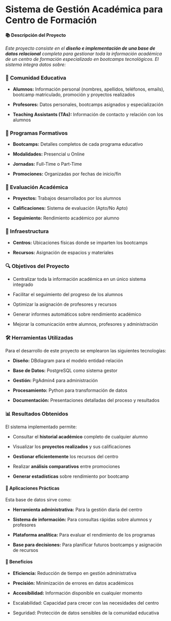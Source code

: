 # Sistema de Gestión Académica para Centro de Formación


#### 📚 **Descripción del Proyecto**

_Este proyecto consiste en el **diseño e implementación de una base de datos relacional** completa 
para gestionar toda la información académica de un centro de formación especializado en bootcamps tecnológicos.
El sistema integra datos sobre:_

### 👥 **Comunidad Educativa**

* **Alumnos:** Información personal (nombres, apellidos, teléfonos, emails), bootcamp matriculado, promoción y proyectos realizados

* **Profesores:** Datos personales, bootcamps asignados y especialización

* **Teaching Assistants (TAs):** Información de contacto y relación con los alumnos

### 🚀 Programas Formativos
* **Bootcamps:** Detalles completos de cada programa educativo

* **Modalidades:** Presencial u Online

* **Jornadas:** Full-Time o Part-Time

* **Promociones:** Organizadas por fechas de inicio/fin

### 📝 Evaluación Académica

* **Proyectos:** Trabajos desarrollados por los alumnos

* **Calificaciones:** Sistema de evaluación (Apto/No Apto)

* **Seguimiento:** Rendimiento académico por alumno

### 🏫 Infraestructura

* **Centros:** Ubicaciones físicas donde se imparten los bootcamps

* **Recursos:** Asignación de espacios y materiales

### 🔍 Objetivos del Proyecto
* Centralizar toda la información académica en un único sistema integrado

* Facilitar el seguimiento del progreso de los alumnos

* Optimizar la asignación de profesores y recursos

* Generar informes automáticos sobre rendimiento académico

* Mejorar la comunicación entre alumnos, profesores y administración

### 🛠 Herramientas Utilizadas

Para el desarrollo de este proyecto se emplearon las siguientes tecnologías:

* **Diseño:** DBdiagram para el modelo entidad-relación

* **Base de Datos:** PostgreSQL como sistema gestor

* **Gestión:** PgAdmin4 para administración

* **Procesamiento:** Python para transformación de datos

* **Documentación:** Presentaciones detalladas del proceso y resultados

### 📊 Resultados Obtenidos

El sistema implementado permite:

* Consultar el **historial académico** completo de cualquier alumno

* Visualizar los **proyectos realizados** y sus calificaciones

* **Gestionar eficientemente** los recursos del centro

* Realizar **análisis comparativos** entre promociones

* **Generar estadísticas** sobre rendimiento por bootcamp

#### 📌 Aplicaciones Prácticas

Esta base de datos sirve como:

* **Herramienta administrativa:** Para la gestión diaria del centro

* **Sistema de información:** Para consultas rápidas sobre alumnos y profesores

* **Plataforma analítica:** Para evaluar el rendimiento de los programas

* **Base para decisiones:** Para planificar futuros bootcamps y asignación de recursos
    
#### 🌟 Beneficios

* **Eficiencia:** Reducción de tiempo en gestión administrativa

* **Precisión:** Minimización de errores en datos académicos

* **Accesibilidad:** Información disponible en cualquier momento

* Escalabilidad: Capacidad para crecer con las necesidades del centro

* Seguridad: Protección de datos sensibles de la comunidad educativa
